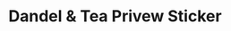 # Dandel & Tea Privew Sticker


<script>
function render(num){
  template = "https://github.com/abas/dandeltea/blob/master/telegram-stiker/Dandel%20&%20Tea%20"+num+".png?raw=true"
  return template
}

for(i=1;i<=43;i++){
  ducument.write("<img style='width:20%;' src='"+render(i)+"'>")
}
</script>
